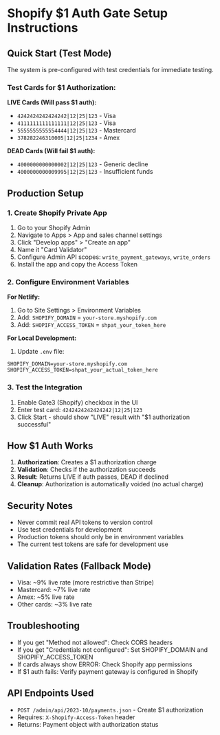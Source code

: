# Shopify $1 Auth Gate Setup Instructions

## Quick Start (Test Mode)

The system is pre-configured with test credentials for immediate testing.

### Test Cards for $1 Authorization:

**LIVE Cards (Will pass $1 auth):**
- `4242424242424242|12|25|123` - Visa
- `4111111111111111|12|25|123` - Visa  
- `5555555555554444|12|25|123` - Mastercard
- `378282246310005|12|25|1234` - Amex

**DEAD Cards (Will fail $1 auth):**
- `4000000000000002|12|25|123` - Generic decline
- `4000000000009995|12|25|123` - Insufficient funds

## Production Setup

### 1. Create Shopify Private App
1. Go to your Shopify Admin
2. Navigate to Apps > App and sales channel settings
3. Click "Develop apps" > "Create an app"
4. Name it "Card Validator" 
5. Configure Admin API scopes: `write_payment_gateways`, `write_orders`
6. Install the app and copy the Access Token

### 2. Configure Environment Variables

**For Netlify:**
1. Go to Site Settings > Environment Variables
2. Add: `SHOPIFY_DOMAIN` = `your-store.myshopify.com`
3. Add: `SHOPIFY_ACCESS_TOKEN` = `shpat_your_token_here`

**For Local Development:**
1. Update `.env` file:
```
SHOPIFY_DOMAIN=your-store.myshopify.com
SHOPIFY_ACCESS_TOKEN=shpat_your_actual_token_here
```

### 3. Test the Integration
1. Enable Gate3 (Shopify) checkbox in the UI
2. Enter test card: `4242424242424242|12|25|123`
3. Click Start - should show "LIVE" result with "$1 authorization successful"

## How $1 Auth Works

1. **Authorization**: Creates a $1 authorization charge
2. **Validation**: Checks if the authorization succeeds
3. **Result**: Returns LIVE if auth passes, DEAD if declined
4. **Cleanup**: Authorization is automatically voided (no actual charge)

## Security Notes
- Never commit real API tokens to version control
- Use test credentials for development
- Production tokens should only be in environment variables
- The current test tokens are safe for development use

## Validation Rates (Fallback Mode)
- Visa: ~9% live rate (more restrictive than Stripe)
- Mastercard: ~7% live rate
- Amex: ~5% live rate
- Other cards: ~3% live rate

## Troubleshooting
- If you get "Method not allowed": Check CORS headers
- If you get "Credentials not configured": Set SHOPIFY_DOMAIN and SHOPIFY_ACCESS_TOKEN
- If cards always show ERROR: Check Shopify app permissions
- If $1 auth fails: Verify payment gateway is configured in Shopify

## API Endpoints Used
- `POST /admin/api/2023-10/payments.json` - Create $1 authorization
- Requires: `X-Shopify-Access-Token` header
- Returns: Payment object with authorization status